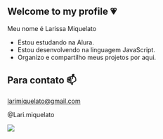 ## Welcome to my profile 💗

Meu nome é Larissa Miquelato

- Estou estudando na Alura.
- Estou desenvolvendo na linguagem JavaScript.
- Organizo e compartilho meus projetos por aqui. 
## Para contato 📫


larimiquelato@gmail.com

@Lari.miquelato

![](https://media1.tenor.com/m/V6y0G_YfqBgAAAAd/goofy-dog-smiling-goofy.gif)

